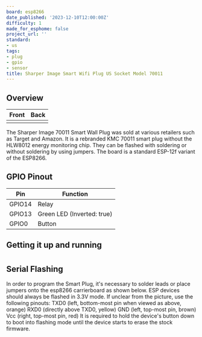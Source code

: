 ```yaml
---
board: esp8266
date_published: '2023-12-10T12:00:00Z'
difficulty: 1
made_for_esphome: false
project_url: ''
standard:
- us
tags:
- plug
- gpio
- sensor
title: Sharper Image Smart Wifi Plug US Socket Model 70011
---
```


## Overview

| Front                                      | Back                                     |
| ------------------------------------------ | ---------------------------------------- |
|  |  |
The Sharper Image 70011 Smart Wall Plug was sold at various retailers such as Target and Amazon. It is a rebranded KMC 70011 smart plug without the HLW8012 energy monitoring chip.
They can be flashed with soldering or without soldering by using jumpers. The board is a standard ESP-12f variant of the ESP8266.

## GPIO Pinout

| Pin    | Function                  |
| ------ | ------------------------- |
| GPIO14 | Relay                     |
| GPIO13 | Green LED (Inverted: true)|
| GPIO0  | Button                    |

## Getting it up and running

#

## Serial Flashing

In order to program the Smart Plug, it's necessary to solder leads or place jumpers onto the esp8266 carrierboard as shown below. ESP devices should always be flashed in 3.3V mode.
If unclear from the picture, use the following pinouts:
TXD0 (left, bottom-most pin when viewed as above, orange)
RXD0 (directly above TXD0, yellow)
GND (left, top-most pin, brown)
Vcc (right, top-most pin, red)
It is required to hold the device's button down to boot into flashing mode until the device starts to erase the stock firmware.